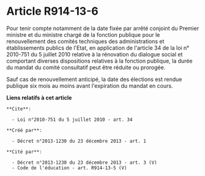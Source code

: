 # Article R914-13-6

Pour tenir compte notamment de la date fixée par arrêté conjoint du Premier ministre et du ministre chargé de la fonction
publique pour le renouvellement des comités techniques des administrations et établissements publics de l'Etat, en
application de l'article 34 de la loi n° 2010-751 du 5 juillet 2010 relative à la rénovation du dialogue social et comportant
diverses dispositions relatives à la fonction publique, la durée du mandat du comité consultatif peut être réduite ou
prorogée. 

Sauf cas de renouvellement anticipé, la date des élections est rendue publique six mois au moins avant l'expiration du mandat
en cours.

**Liens relatifs à cet article**

	**Cite**:

	  - Loi n°2010-751 du 5 juillet 2010 - art. 34

	**Créé par**:

	  - Décret n°2013-1230 du 23 décembre 2013 - art. 1

	**Cité par**:

	  - Décret n°2013-1230 du 23 décembre 2013 - art. 3 (V)
	  - Code de l'éducation - art. R914-13-5 (V)
